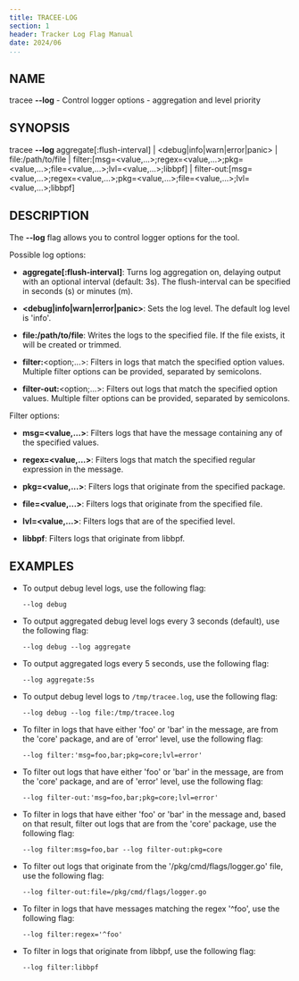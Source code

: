 ```yaml
---
title: TRACEE-LOG
section: 1
header: Tracker Log Flag Manual
date: 2024/06
...
```


## NAME

tracee **\-\-log** - Control logger options - aggregation and level priority

## SYNOPSIS

tracee **\-\-log** aggregate[:flush-interval] | <debug|info|warn|error|panic\> | file:/path/to/file | filter:[msg=<value,...\>;regex=<value,...\>;pkg=<value,...\>;file=<value,...\>;lvl=<value,...\>;libbpf] | filter-out:[msg=<value,...\>;regex=<value,...\>;pkg=<value,...\>;file=<value,...\>;lvl=<value,...\>;libbpf]

## DESCRIPTION

The **\-\-log** flag allows you to control logger options for the tool.

Possible log options:

- **aggregate[:flush-interval]**: Turns log aggregation on, delaying output with an optional interval (default: 3s). The flush-interval can be specified in seconds (s) or minutes (m).

- **<debug|info|warn|error|panic\>**: Sets the log level. The default log level is 'info'.

- **file:/path/to/file**: Writes the logs to the specified file. If the file exists, it will be created or trimmed.

- **filter:**<option;...\>: Filters in logs that match the specified option values. Multiple filter options can be provided, separated by semicolons.

- **filter-out:**<option;...\>: Filters out logs that match the specified option values. Multiple filter options can be provided, separated by semicolons.

Filter options:

- **msg=<value,...\>**: Filters logs that have the message containing any of the specified values.

- **regex=<value,...\>**: Filters logs that match the specified regular expression in the message.

- **pkg=<value,...\>**: Filters logs that originate from the specified package.

- **file=<value,...\>**: Filters logs that originate from the specified file.

- **lvl=<value,...\>**: Filters logs that are of the specified level.

- **libbpf**: Filters logs that originate from libbpf.

## EXAMPLES

- To output debug level logs, use the following flag:

  ```console
  --log debug
  ```

- To output aggregated debug level logs every 3 seconds (default), use the following flag:

  ```console
  --log debug --log aggregate
  ```

- To output aggregated logs every 5 seconds, use the following flag:

  ```console
  --log aggregate:5s
  ```

- To output debug level logs to `/tmp/tracee.log`, use the following flag:

  ```console
  --log debug --log file:/tmp/tracee.log
  ```

- To filter in logs that have either 'foo' or 'bar' in the message, are from the 'core' package, and are of 'error' level, use the following flag:

  ```console
  --log filter:'msg=foo,bar;pkg=core;lvl=error'
  ```

- To filter out logs that have either 'foo' or 'bar' in the message, are from the 'core' package, and are of 'error' level, use the following flag:

  ```console
  --log filter-out:'msg=foo,bar;pkg=core;lvl=error'
  ```

- To filter in logs that have either 'foo' or 'bar' in the message and, based on that result, filter out logs that are from the 'core' package, use the following flag:

  ```console
  --log filter:msg=foo,bar --log filter-out:pkg=core
  ```

- To filter out logs that originate from the '/pkg/cmd/flags/logger.go' file, use the following flag:

  ```console
  --log filter-out:file=/pkg/cmd/flags/logger.go
  ```

- To filter in logs that have messages matching the regex '^foo', use the following flag:

  ```console
  --log filter:regex='^foo'
  ```

- To filter in logs that originate from libbpf, use the following flag:

  ```console
  --log filter:libbpf
  ```
